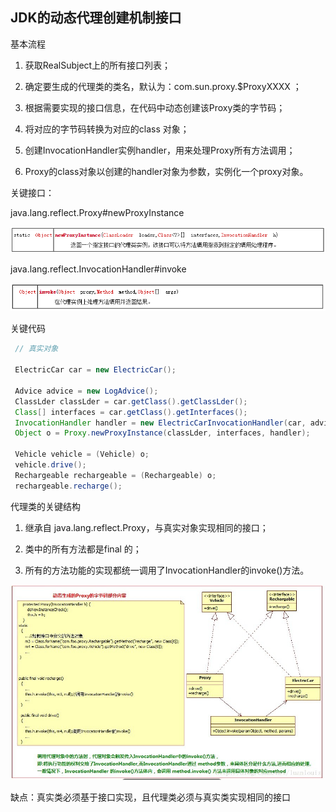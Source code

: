 ## JDK的动态代理创建机制接口

基本流程
1. 获取RealSubject上的所有接口列表；

2. 确定要生成的代理类的类名，默认为：com.sun.proxy.$ProxyXXXX ；

3. 根据需要实现的接口信息，在代码中动态创建该Proxy类的字节码；

4. 将对应的字节码转换为对应的class 对象；

5. 创建InvocationHandler实例handler，用来处理Proxy所有方法调用；

6. Proxy的class对象以创建的handler对象为参数，实例化一个proxy对象。

关键接口：

java.lang.reflect.Proxy#newProxyInstance 

![](assets/image25.png)

java.lang.reflect.InvocationHandler#invoke

![](assets/image26.png)

关键代码

```java
 // 真实对象 
 
 ElectricCar car = new ElectricCar();
  
 Advice advice = new LogAdvice();
 ClassLder classLder = car.getClass().getClassLder();
 Class[] interfaces = car.getClass().getInterfaces();
 InvocationHandler handler = new ElectricCarInvocationHandler(car, advice);
 Object o = Proxy.newProxyInstance(classLder, interfaces, handler);

 Vehicle vehicle = (Vehicle) o;
 vehicle.drive();
 Rechargeable rechargeable = (Rechargeable) o; 
 rechargeable.recharge();
```

代理类的关键结构

1. 继承自 java.lang.reflect.Proxy，与真实对象实现相同的接口；

2. 类中的所有方法都是final 的；

3. 所有的方法功能的实现都统一调用了InvocationHandler的invoke()方法。

![](assets/image27.jpeg)

缺点：真实类必须基于接口实现，且代理类必须与真实类实现相同的接口